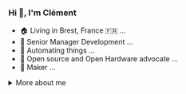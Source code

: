 ### Hi 👋, I'm Clément

<!--
**kalemena/kalemena** is a ✨ _special_ ✨ repository because its `README.md` (this file) appears on your GitHub profile.

Here are some ideas to get you started:

- 🔭 I’m currently working on ...
- 🌱 I’m currently learning ...
- 👯 I’m looking to collaborate on ...
- 🤔 I’m looking for help with ...
- 💬 Ask me about ...
- 📫 How to reach me: ...
- 😄 Pronouns: ...
- ⚡ Fun fact: ...

https://github.com/abhisheknaiidu/awesome-github-profile-readme
- :rocket: DevOps ... 
https://simpleicons.org
vagrant, visualstudiocode,
-->

- 🏠 Living in Brest, France 🇫🇷 ...
- 🔭 Senior Manager Development ...
- 🤖 Automating things ...
- :scroll: Open source and Open Hardware advocate ...
- 🔨 Maker ...

<details>
<summary>
  More about me
</summary>

**Languages and Tools:** 

![Linux](https://img.shields.io/badge/-black?logo=linux&style=social)&nbsp;&nbsp;
![Windows](https://img.shields.io/badge/-black?logo=windows&style=social)&nbsp;&nbsp;
![iOS](https://img.shields.io/badge/-black?logo=apple&style=social)&nbsp;&nbsp;
...

![Java](https://img.shields.io/badge/-Java-black?logo=java&style=social)&nbsp;&nbsp;
![Spring](https://img.shields.io/badge/-Spring%20Framework-black?logo=spring&style=social)&nbsp;&nbsp;
![Quarkus](https://img.shields.io/badge/-Quarkus-black?logo=quarkus&style=social)&nbsp;&nbsp;
![Eclipse](https://img.shields.io/badge/-Eclipse-black?logo=eclipseide&style=social)&nbsp;&nbsp;
![VSCode](https://img.shields.io/badge/-VSCode-black?logo=visualstudiocode&style=social)&nbsp;&nbsp;
...

![Python](https://img.shields.io/badge/-Python-black?logo=Python&style=social)&nbsp;&nbsp;
![JavaScript](https://img.shields.io/badge/-JavaScript-black?logo=javascript&style=social)&nbsp;&nbsp;
![Arduino](https://img.shields.io/badge/-Arduino-black?logo=arduino&style=social)&nbsp;&nbsp;
![Node-RED](https://img.shields.io/badge/-NodeRED-black?logo=node-red&style=social)&nbsp;&nbsp;
![Zigbee](https://img.shields.io/badge/-Zigbee-black?logo=zigbee&style=social)&nbsp;&nbsp;
![Z-Wave](https://img.shields.io/badge/-ZWave-black?logo=z-wave&style=social)&nbsp;&nbsp;
![GitHub](https://img.shields.io/badge/-GitHub-black?logo=github&style=social)&nbsp;&nbsp;

**Stats:** 

![Github Stats](https://github-readme-stats.vercel.app/api?username=kalemena&count_private=true&show_icons=true&include_all_commits=true)
![Top Langs](https://github-readme-stats.vercel.app/api/top-langs/?username=kalemena&hide=TeX&layout=compact)

![Visitor Badge](https://visitor-badge.laobi.icu/badge?page_id=kalemena.kalamena)

</details>
